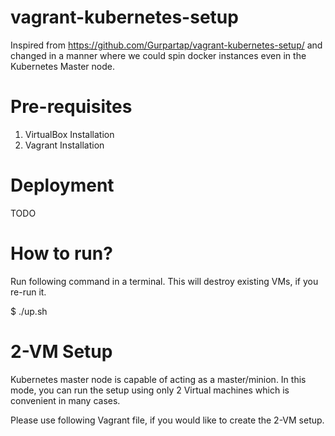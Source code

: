 vagrant-kubernetes-setup
========================

Inspired from https://github.com/Gurpartap/vagrant-kubernetes-setup/ and changed in a manner where we could spin docker instances even in the Kubernetes Master node.

Pre-requisites
==============

1. VirtualBox Installation
2. Vagrant Installation

Deployment 
==========

TODO


How to run?
===========

Run following command in a terminal. This will destroy existing VMs, if you re-run it. 

$ ./up.sh

2-VM Setup
==========

Kubernetes master node is capable of acting as a master/minion. In this mode, you can run the setup using only 2 Virtual machines which is convenient in many cases.

Please use following Vagrant file, if you would like to create the 2-VM setup.
